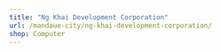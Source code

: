```yaml
---
title: "Ng Khai Development Corporation"
url: /mandaue-city/ng-khai-development-corporation/
shop: Computer
---
```

